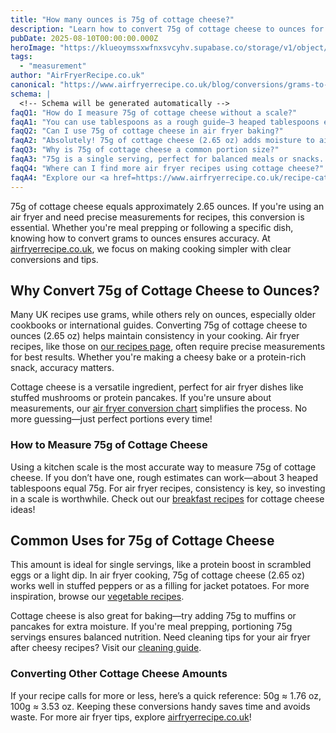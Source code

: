 ```yaml
---
title: "How many ounces is 75g of cottage cheese?"
description: "Learn how to convert 75g of cottage cheese to ounces for perfect air fryer recipes. Get accurate measurements in seconds!"
pubDate: 2025-08-10T00:00:00.000Z
heroImage: "https://klueoymssxwfnxsvcyhv.supabase.co/storage/v1/object/public/Shmucket/75g-cottage-cheese-to-ounces.webp"
tags:
  - "measurement"
author: "AirFryerRecipe.co.uk"
canonical: "https://www.airfryerrecipe.co.uk/blog/conversions/grams-to-ounces/75g-cottage-cheese-to-ounces"
schema: |
  <!-- Schema will be generated automatically -->
faqQ1: "How do I measure 75g of cottage cheese without a scale?"
faqA1: "You can use tablespoons as a rough guide—3 heaped tablespoons equal about 75g of cottage cheese. For air fryer recipes, consistency matters, so a scale is best for accuracy."
faqQ2: "Can I use 75g of cottage cheese in air fryer baking?"
faqA2: "Absolutely! 75g of cottage cheese (2.65 oz) adds moisture to air fryer muffins or pancakes. Check our breakfast recipes for creative ideas."
faqQ3: "Why is 75g of cottage cheese a common portion size?"
faqA3: "75g is a single serving, perfect for balanced meals or snacks. It’s ideal for air fryer recipes like stuffed vegetables or protein-rich dips."
faqQ4: "Where can I find more air fryer recipes using cottage cheese?"
faqA4: "Explore our <a href=https://www.airfryerrecipe.co.uk/recipe-category/breakfast>breakfast</a> and <a href=https://www.airfryerrecipe.co.uk/recipe-category/vegetables>vegetable</a> categories for cottage cheese ideas. We’ve got plenty of tasty, easy-to-follow options!"
---
```

<p>75g of cottage cheese equals approximately 2.65 ounces. If you're using an air fryer and need precise measurements for recipes, this conversion is essential. Whether you're meal prepping or following a specific dish, knowing how to convert grams to ounces ensures accuracy. At <a href=https://www.airfryerrecipe.co.uk>airfryerrecipe.co.uk</a>, we focus on making cooking simpler with clear conversions and tips.</p>  

<h2>Why Convert 75g of Cottage Cheese to Ounces?</h2>  
<p>Many UK recipes use grams, while others rely on ounces, especially older cookbooks or international guides. Converting 75g of cottage cheese to ounces (2.65 oz) helps maintain consistency in your cooking. Air fryer recipes, like those on <a href=https://www.airfryerrecipe.co.uk/recipes>our recipes page</a>, often require precise measurements for best results. Whether you're making a cheesy bake or a protein-rich snack, accuracy matters.</p>  

<p>Cottage cheese is a versatile ingredient, perfect for air fryer dishes like stuffed mushrooms or protein pancakes. If you're unsure about measurements, our <a href=https://www.airfryerrecipe.co.uk/air-fryer-conversion-chart>air fryer conversion chart</a> simplifies the process. No more guessing—just perfect portions every time!</p>  

<h3>How to Measure 75g of Cottage Cheese</h3>  
<p>Using a kitchen scale is the most accurate way to measure 75g of cottage cheese. If you don’t have one, rough estimates can work—about 3 heaped tablespoons equal 75g. For air fryer recipes, consistency is key, so investing in a scale is worthwhile. Check out our <a href=https://www.airfryerrecipe.co.uk/recipe-category/breakfast>breakfast recipes</a> for cottage cheese ideas!</p>  

<h2>Common Uses for 75g of Cottage Cheese</h2>  
<p>This amount is ideal for single servings, like a protein boost in scrambled eggs or a light dip. In air fryer cooking, 75g of cottage cheese (2.65 oz) works well in stuffed peppers or as a filling for jacket potatoes. For more inspiration, browse our <a href=https://www.airfryerrecipe.co.uk/recipe-category/vegetables>vegetable recipes</a>.</p>  

<p>Cottage cheese is also great for baking—try adding 75g to muffins or pancakes for extra moisture. If you're meal prepping, portioning 75g servings ensures balanced nutrition. Need cleaning tips for your air fryer after cheesy recipes? Visit our <a href=https://www.airfryerrecipe.co.uk/air-fryer-cleaner>cleaning guide</a>.</p>  

<h3>Converting Other Cottage Cheese Amounts</h3>  
<p>If your recipe calls for more or less, here’s a quick reference: 50g ≈ 1.76 oz, 100g ≈ 3.53 oz. Keeping these conversions handy saves time and avoids waste. For more air fryer tips, explore <a href=https://www.airfryerrecipe.co.uk>airfryerrecipe.co.uk</a>!</p>
